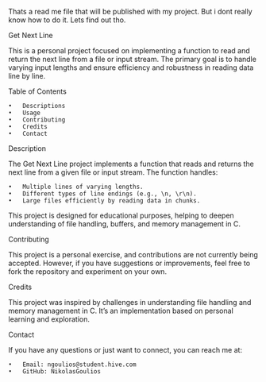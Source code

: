 Thats a read me file that will be published with my project. But i dont really know how to do it. Lets find out tho.


Get Next Line 

This is a personal project focused on implementing a function to read and return the next line from a file or input stream. The primary goal is to handle varying input lengths and ensure efficiency and robustness in reading data line by line.

Table of Contents

	•	Descriptions
	•	Usage
	•	Contributing
	•	Credits
	•	Contact

Description

The Get Next Line project implements a function that reads and returns the next line from a given file or input stream. The function handles:

	•	Multiple lines of varying lengths.
	•	Different types of line endings (e.g., \n, \r\n).
	•	Large files efficiently by reading data in chunks.

This project is designed for educational purposes, helping to deepen understanding of file handling, buffers, and memory management in C.

Contributing

This project is a personal exercise, and contributions are not currently being accepted. However, if you have suggestions or improvements, feel free to fork the repository and experiment on your own.

Credits

This project was inspired by challenges in understanding file handling and memory management in C. It’s an implementation based on personal learning and exploration.

Contact

If you have any questions or just want to connect, you can reach me at:

	•	Email: ngoulios@student.hive.com
	•	GitHub: NikolasGoulios

